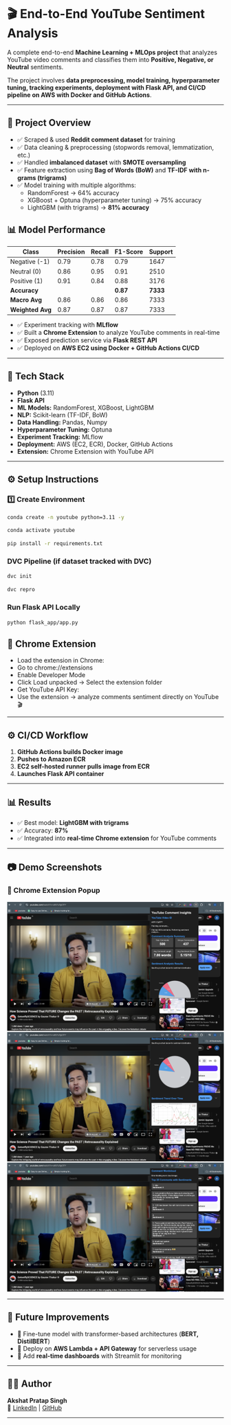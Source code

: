 # 🎬 End-to-End YouTube Sentiment Analysis  

A complete end-to-end **Machine Learning + MLOps project** that analyzes YouTube video comments and classifies them into **Positive, Negative, or Neutral** sentiments.  

The project involves **data preprocessing, model training, hyperparameter tuning, tracking experiments, deployment with Flask API, and CI/CD pipeline on AWS with Docker and GitHub Actions**.  

---

## 📌 Project Overview  
- ✅ Scraped & used **Reddit comment dataset** for training  
- ✅ Data cleaning & preprocessing (stopwords removal, lemmatization, etc.)  
- ✅ Handled **imbalanced dataset** with **SMOTE oversampling**  
- ✅ Feature extraction using **Bag of Words (BoW)** and **TF-IDF with n-grams (trigrams)**  
- ✅ Model training with multiple algorithms:
  - RandomForest → 64% accuracy  
  - XGBoost + Optuna (hyperparameter tuning) → 75% accuracy  
  - LightGBM (with trigrams) → **81% accuracy**  
  
## 📊 Model Performance

| Class         | Precision | Recall | F1-Score | Support |
|---------------|-----------|--------|----------|---------|
| Negative (-1) | 0.79      | 0.78   | 0.79     | 1647    |
| Neutral (0)   | 0.86      | 0.95   | 0.91     | 2510    |
| Positive (1)  | 0.91      | 0.84   | 0.88     | 3176    |
| **Accuracy**  |           |        | **0.87** | **7333**|
| **Macro Avg** | 0.86      | 0.86   | 0.86     | 7333    |
| **Weighted Avg** | 0.87   | 0.87   | 0.87     | 7333    |



- ✅ Experiment tracking with **MLflow**  
- ✅ Built a **Chrome Extension** to analyze YouTube comments in real-time  
- ✅ Exposed prediction service via **Flask REST API**  
- ✅ Deployed on **AWS EC2 using Docker + GitHub Actions CI/CD**  

---

## 🚀 Tech Stack
- **Python** (3.11)  
- **Flask API**  
- **ML Models:** RandomForest, XGBoost, LightGBM  
- **NLP:** Scikit-learn (TF-IDF, BoW)  
- **Data Handling:** Pandas, Numpy  
- **Hyperparameter Tuning:** Optuna  
- **Experiment Tracking:** MLflow  
- **Deployment:** AWS (EC2, ECR), Docker, GitHub Actions  
- **Extension:** Chrome Extension with YouTube API  

---

## ⚙️ Setup Instructions  

### 1️⃣ Create Environment  
```bash
conda create -n youtube python=3.11 -y
```
```bash 
conda activate youtube
````
```bash
pip install -r requirements.txt
```

### DVC Pipeline (if dataset tracked with DVC)

```bash
dvc init
```
```bash
dvc repro
```
### Run Flask API Locally

```bash
python flask_app/app.py
```

## 🎯 Chrome Extension

- Load the extension in Chrome:
- Go to chrome://extensions
- Enable Developer Mode
- Click Load unpacked → Select the extension folder
- Get YouTube API Key:
- Use the extension → analyze comments sentiment directly on YouTube 🎬


---

## ⚙️ CI/CD Workflow  

1. **GitHub Actions builds Docker image**  
2. **Pushes to Amazon ECR**  
3. **EC2 self-hosted runner pulls image from ECR**  
4. **Launches Flask API container**  

---

## 📊 Results  

- ✅ Best model: **LightGBM with trigrams**  
- ✅ Accuracy: **87%**  
- ✅ Integrated into **real-time Chrome extension** for YouTube comments  

---

## 📷 Demo Screenshots  

### 🔹 Chrome Extension Popup
![Extension Screenshot](screenshots/ss1.png)
![Extension Screenshot](screenshots/ss2.png)
![Extension Screenshot](screenshots/ss3.png)

---

## 📌 Future Improvements  

- 🔹 Fine-tune model with transformer-based architectures (**BERT, DistilBERT**)  
- 🔹 Deploy on **AWS Lambda + API Gateway** for serverless usage  
- 🔹 Add **real-time dashboards** with Streamlit for monitoring  

---

## 👨‍💻 Author  

**Akshat Pratap Singh**  
🔗 [LinkedIn](#) | [GitHub](https://github.com/Akshat48002)  

---

